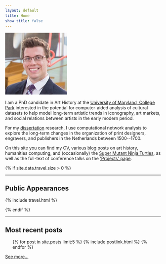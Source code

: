 ```yaml
---
layout: default
title: Home
show_title: false
---
```


<img id="headshot" height="200" width="200" src="/assets/images-display/nga_headshot.jpg" alt="mlincoln headshot" />

I am a PhD candidate in Art History at the [University of Maryland, College Park](http://arthistory.umd.edu/graduate-students/Matthew%20Lincoln) interested in the potential for computer-aided analysis of cultural datasets to help model long-term artistic trends in iconography, art markets, and social relations between artists in the early modern period.

For my [dissertation](/dissertation) research, I use computational network analysis to explore the long-term changes in the organization of print designers, engravers, and publishers in the Netherlands between 1500--1700.

On this site you can find my [CV](/about), various [blog posts](/archive) on art history, humanities computing, and (occasionally) the [Super Mutant Ninja Turtles](/2013/09/10/ninja-turtles.html), as well as the full-text of conference talks on the ['Projects' page](/projects).

{% if site.data.travel.size > 0 %}
***

## Public Appearances

{% include travel.html %}

{% endif %}
***

## Most recent posts

<nav>
	<ul>
	{% for post in site.posts limit:5 %}
	  {% include postlink.html %}
	{% endfor %}
	</ul>
</nav>

[See more...](/archive)
